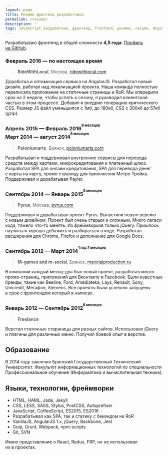 ```yaml
---
layout: page
title: Резюме фронтенд разработчика
permalink: /resume/
description: ''
tags: JavaScript разработчик, фронтенд, frontend, резюме, resume, AngularJS, Webpack, SPA, PostCSS
---
```


Разрабатываю фронтенд в&nbsp;общей сложности **4,5&nbsp;года**.
[Профиль на&nbsp;GitHub](https://github.com/ymatuhin).

### Февраль 2016&nbsp;&mdash; по&nbsp;настоящее время
> **RideWithLocal**, Москва, [ridewithlocal.com](https://ridewithlocal.com)

Доработка и&nbsp;оптимизация сервиса на&nbsp;AngularJS. Разработал новый дизайн, работал над локализацией проекта. Наша команда полностью переписала приложение на&nbsp;статичные страницы и&nbsp;RoR. Мы&nbsp;опередили срок на&nbsp;2&nbsp;недели, чтобы успеть к&nbsp;сезону, я&nbsp;руководил клиентской частью в&nbsp;этом процессе. Добавил и&nbsp;внедрил генерацию критического CSS. Размер JS&nbsp;файл уменьшился с&nbsp;1мб, до&nbsp;180кб, CSS с&nbsp;300кб до&nbsp;57кб (gzip).

### Апрель 2015&nbsp;&mdash; Февраль 2016<sup><sup>9 месяцев</sup></sup> <br>Март 2014&nbsp;&mdash; август 2014<sup><sup>6 месяцев</sup></sup>
> **Poloniumarts**, Брянск, [poloniumarts.com](http://poloniumarts.com)

Разрабатывал и&nbsp;поддерживал внутренние сервисы для перевода средств между картами, микрокредитования и&nbsp;платежный шлюз. Разработал SPA для онлайн кредитования, SPA для перевода денег с&nbsp;карты на&nbsp;карту, промо страницу для приложения Метро Тройка. Поддерживал и&nbsp;дорабатывал Payler.

### Сентябрь 2014&nbsp;&mdash; Январь 2015<sup><sup>5 месяцев</sup></sup>
> **Pyrus**, Москва, [pyrus.com](https://pyrus.com)

Поддерживал и&nbsp;дорабатывал проект Pyrus. Выпустили новую версию с&nbsp;новым дизайном. Проект был очень старым и&nbsp;сложным. Много легаси кода, тяжело что-то менять. Из&nbsp;фреймворков только jQuery. Пришлось научиться хорошо дебажить и&nbsp;разбираться в&nbsp;коде.
Разработал расширения для Chrome, Firefox и&nbsp;дополнение для Google Docs.

### Сентябрь 2012&nbsp;&mdash; Март 2014<sup><sup>1 год 7&nbsp;месяцев</sup></sup>
> **M-games and m-social**, Брянск, [msocialproduction.ru](https://msocialproduction.ru/)

В&nbsp;компании каждый месяц-два был новый проект, разработал много промо-страниц, приложений для Вконтакте и&nbsp;Facebook. Были известные бренды, такие как Beeline, Ford, Amediateka, Lays, Renault, Sony, Unicredit, Мегафон, Siemens. Все проекты были успешно запущены в&nbsp;срок c&nbsp;фронтендом который я&nbsp;написал.

### Январь 2012&nbsp;&mdash; Cентябрь 2012<sup><sup>6 месяцев</sup></sup>
> **Freelance**

Верстал статичные стараницы для разных сайтов. Использовал jQuery и&nbsp;плагины для различных меню. Получил боевой опыт в&nbsp;верстке.

## Образование
В&nbsp;2014 году закончил Брянский Государственный Технический Университет. Факультет информационных технологий по&nbsp;специальности Профессиональное обучение (Информатика и&nbsp;вычислительная техника).

## Языки, технологии, фреймворки

* HTML, HAML, Jade, Jekyll
* CSS, LESS, SASS, Stylus, PostCSS, Autoprefixer
* JavaScript, CoffeeScript, ES2015, ES2016
* Разрабатывал как SPA, так и&nbsp;статику с&nbsp;бекендом на&nbsp;RoR
* VanillaJS, AngularJS 1.x, jQuery, Backbone, Jest
* Gulp, Grunt, Webpack, npm-scripts
* Git, SVN

Имею представление о&nbsp;React, Redux, FRP, но&nbsp;не&nbsp;использовал их&nbsp;в&nbsp;проектах.
